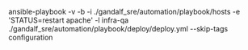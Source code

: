 ansible-playbook -v -b -i ./gandalf_sre/automation/playbook/hosts -e 'STATUS=restart apache' -l infra-qa ./gandalf_sre/automation/playbook/deploy/deploy.yml --skip-tags configuration
